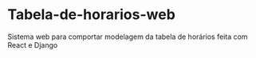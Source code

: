 # Tabela-de-horarios-web
Sistema web para comportar modelagem da tabela de horários feita com React e Django
